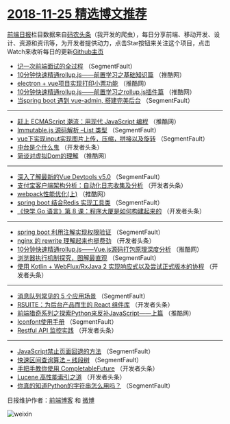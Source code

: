 # [2018-11-25 精选博文推荐](http://hao.caibaojian.com/date/2018/11/25)

[前端日报](http://caibaojian.com/c/news)栏目数据来自[码农头条](http://hao.caibaojian.com/)（我开发的爬虫），每日分享前端、移动开发、设计、资源和资讯等，为开发者提供动力，点击Star按钮来关注这个项目，点击Watch来收听每日的更新[Github主页](https://github.com/kujian/frontendDaily)
* [记一次前端面试的全过程](http://hao.caibaojian.com/92705.html) （SegmentFault）
* [10分钟快速精通rollup.js——前置学习之基础知识篇](http://hao.caibaojian.com/92747.html) （推酷网）
* [electron + vue项目实现打印小票功能](http://hao.caibaojian.com/92749.html) （推酷网）
* [10分钟快速精通rollup.js——前置学习之rollup.js插件篇](http://hao.caibaojian.com/92745.html) （推酷网）
* [当spring boot 遇到 vue-admin, 搭建完美后台](http://hao.caibaojian.com/92707.html) （SegmentFault）

***
* [赶上 ECMAScript 潮流：用现代 JavaScript 编程](http://hao.caibaojian.com/92750.html) （推酷网）
* [Immutable.js 源码解析 &#8211;List 类型](http://hao.caibaojian.com/92718.html) （SegmentFault）
* [vue下实现input实现图片上传，压缩，拼接以及旋转](http://hao.caibaojian.com/92720.html) （SegmentFault）
* [中台是个什么鬼](http://hao.caibaojian.com/92721.html) （开发者头条）
* [简谈对虚拟Dom的理解](http://hao.caibaojian.com/92743.html) （推酷网）

***
* [深入了解最新的Vue Devtools v5.0](http://hao.caibaojian.com/92711.html) （SegmentFault）
* [支付宝客户端架构分析：自动化日志收集及分析](http://hao.caibaojian.com/92722.html) （开发者头条）
* [webpack性能优化(上)](http://hao.caibaojian.com/92744.html) （推酷网）
* [spring boot 结合Redis 实现工具类](http://hao.caibaojian.com/92712.html) （SegmentFault）
* [《快学 Go 语言》第 8 课：程序大厦是如何构建起来的](http://hao.caibaojian.com/92723.html) （开发者头条）

***
* [spring boot 利用注解实现权限验证](http://hao.caibaojian.com/92713.html) （SegmentFault）
* [nginx 的 rewrite 理解起来也挺费劲](http://hao.caibaojian.com/92724.html) （开发者头条）
* [10分钟快速精通rollup.js——Vue.js源码打包原理深度分析](http://hao.caibaojian.com/92746.html) （推酷网）
* [浏览器执行机制探究，图解最直观](http://hao.caibaojian.com/92714.html) （SegmentFault）
* [使用 Kotlin + WebFlux/RxJava 2 实现响应式以及尝试正式版本的协程](http://hao.caibaojian.com/92725.html) （开发者头条）

***
* [消息队列常见的 5 个应用场景](http://hao.caibaojian.com/92715.html) （SegmentFault）
* [RSUITE：为后台产品而生的 React 组件库](http://hao.caibaojian.com/92726.html) （开发者头条）
* [前端猎奇系列之探索Python来反补JavaScript——上篇](http://hao.caibaojian.com/92748.html) （推酷网）
* [Iconfont使用手册](http://hao.caibaojian.com/92716.html) （SegmentFault）
* [Restful API 监控实践](http://hao.caibaojian.com/92727.html) （开发者头条）

***
* [JavaScript禁止页面回退的方法](http://hao.caibaojian.com/92706.html) （SegmentFault）
* [快速区间查询算法 &#8211; 线段树](http://hao.caibaojian.com/92717.html) （SegmentFault）
* [手把手教你使用 CompletableFuture](http://hao.caibaojian.com/92728.html) （开发者头条）
* [Lucene 高性能索引之道](http://hao.caibaojian.com/92729.html) （开发者头条）
* [你真的知道Python的字符串怎么用吗？](http://hao.caibaojian.com/92708.html) （SegmentFault）

日报维护作者：[前端博客](http://caibaojian.com/) 和 [微博](http://caibaojian.com/go/weibo)

![weixin](https://user-images.githubusercontent.com/3055447/38468989-651132ac-3b80-11e8-8e6b-15122322a9d7.png)